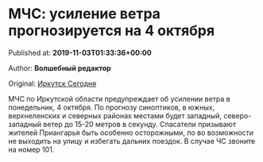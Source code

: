 
# МЧС: усиление ветра прогнозируется на 4 октября

Published at: **2019-11-03T01:33:36+00:00**

Author: **Волшебный редактор**

Original: [Иркутск Сегодня](https://irk.today/2019/11/03/mchs-usilenie-vetra-prognoziruetsja-na-4-oktjabrja/)

МЧС по Иркутской области предупреждает об усилении ветра в понедельник, 4 октября. По прогнозу синоптиков, в южных, верхнеленских и северных районах местами будет западный, северо-западный ветер до 15-20 метров в секунду.
Спасатели призывают жителей Приангарья быть особенно осторожными, по во возможности не выходить на улицу и избегать дальних поездок.
В случае ЧС звоните на номер 101.
